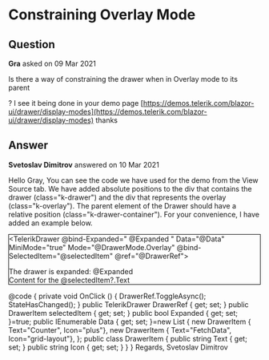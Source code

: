 # Constraining Overlay Mode

## Question

**Gra** asked on 09 Mar 2021

Is there a way of constraining the drawer when in Overlay mode to its parent <div>? I see it being done in your demo page [https://demos.telerik.com/blazor-ui/drawer/display-modes](https://demos.telerik.com/blazor-ui/drawer/display-modes) thanks

## Answer

**Svetoslav Dimitrov** answered on 10 Mar 2021

Hello Gray, You can see the code we have used for the demo from the View Source tab. We have added absolute positions to the div that contains the drawer (class="k-drawer") and the div that represents the overlay (class="k-overlay"). The parent element of the Drawer should have a relative position (class="k-drawer-container"). For your convenience, I have added an example below. <style>.k-overlay { position: absolute;
}.k-drawer-container.k-drawer-overlay.k-drawer { position: absolute;
}.k-drawer-container { position: relative; width: 100%; height: 100%;
}
</style> <div style=" width: 400 px; height: 400 px; border: solid 0.5px black;">
<TelerikDrawer @bind-Expanded=" @Expanded "
Data="@Data" MiniMode="true" Mode="@DrawerMode.Overlay" @bind-SelectedItem="@selectedItem" @ref="@DrawerRef">
<Content>
<div class="pl-5">
<TelerikButton OnClick="@OnClick" Icon="menu"></TelerikButton>
</div>
<div class="text-info pl-4">
The drawer is expanded: @Expanded
<br />
Content for the @selectedItem?.Text
</div>
</Content>
</TelerikDrawer>
</div>

@code { private void OnClick ()
{
DrawerRef.ToggleAsync();
StateHasChanged();
} public TelerikDrawer <DrawerItem> DrawerRef { get; set; } public DrawerItem selectedItem { get; set; } public bool Expanded { get; set; }=true; public IEnumerable <DrawerItem> Data { get; set; }=new List <DrawerItem>
{
new DrawerItem { Text="Counter", Icon="plus"}, new DrawerItem { Text="FetchData", Icon="grid-layout"},
}; public class DrawerItem {
public string Text { get; set; } public string Icon { get; set; }
}
} Regards, Svetoslav Dimitrov

